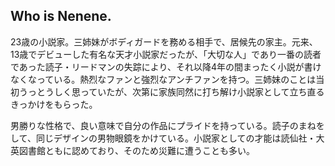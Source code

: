 ## Who is Nenene.

23歳の小説家。三姉妹がボディガードを務める相手で、居候先の家主。元来、13歳でデビューした有名な天才小説家だったが、「大切な人」であり一番の読者であった読子・リードマンの失踪により、それ以降4年の間まったく小説が書けなくなっている。熱烈なファンと強烈なアンチファンを持つ。三姉妹のことは当初うっとうしく思っていたが、次第に家族同然に打ち解け小説家として立ち直るきっかけをもらった。

男勝りな性格で、良い意味で自分の作品にプライドを持っている。読子のまねをして、同じデザインの男物眼鏡をかけている。小説家としての才能は読仙社・大英図書館ともに認めており、そのため災難に遭うことも多い。

